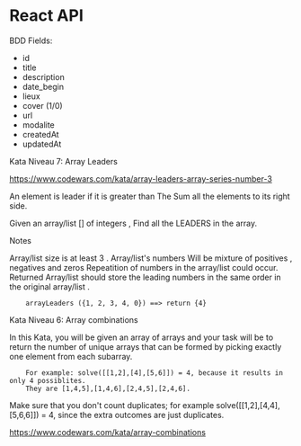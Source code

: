 # React API



BDD Fields:

* id
* title
* description
* date_begin
* lieux
* cover (1/0)
* url
* modalite
* createdAt
* updatedAt



Kata Niveau 7: Array Leaders



https://www.codewars.com/kata/array-leaders-array-series-number-3


An element is leader if it is greater than The Sum all the elements to its right side.

Given an array/list [] of integers , Find all the LEADERS in the array.


Notes

Array/list size is at least 3 .
Array/list's numbers Will be mixture of positives , negatives and zeros
Repeatition of numbers in the array/list could occur.
Returned Array/list should store the leading numbers in the same order in the original array/list .

```
    arrayLeaders ({1, 2, 3, 4, 0}) ==> return {4}
```


Kata Niveau 6: Array combinations

In this Kata, you will be given an array of arrays and your task will be to return the number of unique arrays that can be formed by picking exactly one element from each subarray.

```
    For example: solve([[1,2],[4],[5,6]]) = 4, because it results in only 4 possiblites. 
    They are [1,4,5],[1,4,6],[2,4,5],[2,4,6].
```
Make sure that you don't count duplicates; for example solve([[1,2],[4,4],[5,6,6]]) = 4, since the extra outcomes are just duplicates.

https://www.codewars.com/kata/array-combinations


